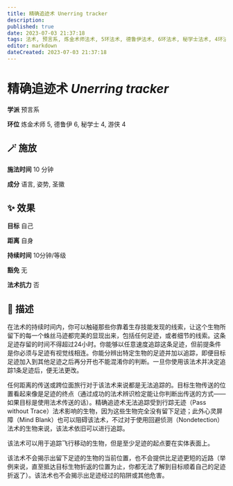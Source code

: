 ```yaml
---
title: 精确追迹术 Unerring tracker
description: 
published: true
date: 2023-07-03 21:37:18
tags: 法术, 预言系, 炼金术师法术, 5环法术, 德鲁伊法术, 6环法术, 秘学士法术, 4环法术, 游侠法术
editor: markdown
dateCreated: 2023-07-03 21:37:18
---
```


# **精确追迹术** *Unerring tracker*

**学派** 预言系 

**环位** 炼金术师 5, 德鲁伊 6, 秘学士 4, 游侠 4

## 🪄 施放

**施法时间** 10 分钟

**成分** 语言, 姿势, 圣徽

## ✨ 效果 

**目标** 自己 

**距离** 自身  

**持续时间** 10分钟/等级 

**豁免** 无

**法术抗力** 否

## 📖 描述

在法术的持续时间内，你可以触碰那些你靠着生存技能发现的线索，让这个生物所留下的每一个蛛丝马迹都完美的显现出来，包括任何足迹，或者细节的线索。这条足迹存留的时间不得超过24小时。你能够以任意速度追踪这条足迹，但前提条件是你必须与足迹有视觉线相连。你能分辨出特定生物的足迹并加以追踪，即便目标足迹加入到其他足迹之后再分开也不能混淆你的判断。一旦你使用该法术并决定追踪1条足迹后，便无法更改。

任何距离的传送或跨位面旅行对于该法术来说都是无法追踪的。目标生物传送的位置看起来像是足迹的终点（通过成功的法术辨识检定能让你判断出传送的方式——如果目标是使用法术传送的话）。精确追迹术无法追踪受到行踪无迹（Pass without Trace）法术影响的生物，因为这些生物完全没有留下足迹；此外心灵屏障（Mind Blank）也可以阻碍该法术，不过对于使用回避侦测（Nondetection）法术的生物来说，该法术依旧可以进行追踪。

该法术可以用于追踪飞行移动的生物，但是至少足迹的起点要在实体表面上。

该法术不会揭示出留下足迹的生物的当前位置，也不会提供比足迹更短的近路（举例来说，直至抵达目标生物折返的位置为止，你都无法了解到目标顺着自己的足迹折返了）。该法术也不会揭示出足迹经过的陷阱或其他危害。
    